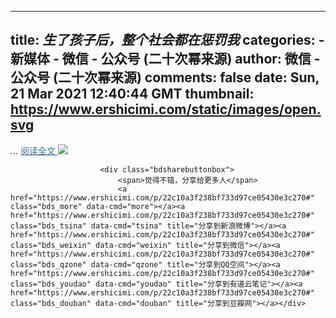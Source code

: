 
---
title: _生了孩子后，整个社会都在惩罚我_
categories: 
    - 新媒体
    - 微信 - 公众号 (二十次幂来源)
author: 微信 - 公众号 (二十次幂来源)
comments: false
date: Sun, 21 Mar 2021 12:40:44 GMT
thumbnail: https://www.ershicimi.com/static/images/open.svg
---

<div>   
<div class="abstract">
                            ... <a href="http://mp.weixin.qq.com/s?__biz=MTQzMjE1NjQwMQ==&mid=2655662014&idx=2&sn=d2a39c6a4861bde4d6260849b4e7c56b&chksm=66dd802051aa093669f435e9ed7fbf05ef02317ee92e4182f1146a89b663475643d1c51c9053&scene=27#wechat_redirect" style="color: #3d6b99;" target="_blank">阅读全文 <img src="https://www.ershicimi.com/static/images/open.svg" referrerpolicy="no-referrer"> </a>
                        </div>

                        


                        <div class="bdsharebuttonbox">
                            <span>觉得不错，分享给更多人</span>
                            <a href="https://www.ershicimi.com/p/22c10a3f238bf733d97ce05430e3c270#" class="bds_more" data-cmd="more"></a><a href="https://www.ershicimi.com/p/22c10a3f238bf733d97ce05430e3c270#" class="bds_tsina" data-cmd="tsina" title="分享到新浪微博"></a><a href="https://www.ershicimi.com/p/22c10a3f238bf733d97ce05430e3c270#" class="bds_weixin" data-cmd="weixin" title="分享到微信"></a><a href="https://www.ershicimi.com/p/22c10a3f238bf733d97ce05430e3c270#" class="bds_qzone" data-cmd="qzone" title="分享到QQ空间"></a><a href="https://www.ershicimi.com/p/22c10a3f238bf733d97ce05430e3c270#" class="bds_youdao" data-cmd="youdao" title="分享到有道云笔记"></a><a href="https://www.ershicimi.com/p/22c10a3f238bf733d97ce05430e3c270#" class="bds_douban" data-cmd="douban" title="分享到豆瓣网"></a></div>
                        

                      
</div>
            